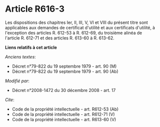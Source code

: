 # Article R616-3

Les dispositions des chapitres Ier, II, III, V, VI et VIII du présent titre sont applicables aux demandes de certificat
d'utilité et aux certificats d'utilité, à l'exception des articles R. 612-53 à R. 612-69, du troisième alinéa de l'article R.
612-71 et des articles R. 613-60 à R. 613-62.

**Liens relatifs à cet article**

_Anciens textes_:

  - Décret n°79-822 du 19 septembre 1979 - art. 90 (M)
  - Décret n°79-822 du 19 septembre 1979 - art. 90 (Ab)

_Modifié par_:

  - Décret n°2008-1472 du 30 décembre 2008 - art. 17

_Cite_:

  - Code de la propriété intellectuelle - art. R612-53 (Ab)
  - Code de la propriété intellectuelle - art. R612-71 (V)
  - Code de la propriété intellectuelle - art. R613-60 (V)
